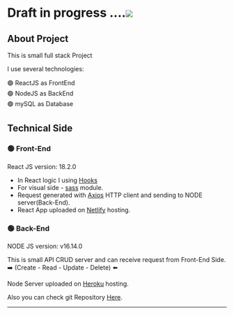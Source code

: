 # Draft in progress ....![](https://i.imgur.com/hkpQOyy.gif)



## About Project


This is small full stack Project

I use several technologies:

:green_circle: ReactJS as FrontEnd<br/>:green_circle: NodeJS as BackEnd<br/>:green_circle: mySQL as Database





## Technical Side


### :green_circle: Front-End 

React JS version: 18.2.0

- In React logic I using [Hooks](https://reactjs.org/docs/hooks-intro.html) 
- For visual side - [sass](https://sass-lang.com/) module. 
- Request generated with [Axios](https://axios-http.com/docs/intro) HTTP client and sending to NODE server(Back-End).
- React App uploaded on [Netlify](https://productlistcrud.netlify.app/) hosting.


### :green_circle: Back-End

NODE JS version: v16.14.0

This is small API CRUD server and can receive request from Front-End Side. <br/>:arrow_right: (Create - Read - Update - Delete) 	:arrow_left:

Node Server uploaded on [Heroku](https://nodeapicrud.herokuapp.com/) hosting.

Also you can check git Repository [Here](https://github.com/bladwing/nodecrudapi).

---
